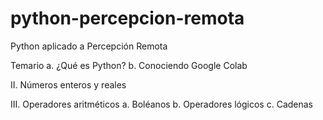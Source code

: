 # python-percepcion-remota
Python aplicado a Percepción Remota

Temario
    a. ¿Qué es Python?
    b. Conociendo Google Colab

II. Números enteros y reales

III. Operadores aritméticos
    a. Boléanos
    b. Operadores lógicos
    c. Cadenas
